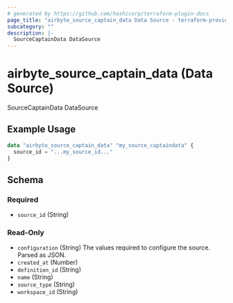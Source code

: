 ```yaml
---
# generated by https://github.com/hashicorp/terraform-plugin-docs
page_title: "airbyte_source_captain_data Data Source - terraform-provider-airbyte"
subcategory: ""
description: |-
  SourceCaptainData DataSource
---
```


# airbyte_source_captain_data (Data Source)

SourceCaptainData DataSource

## Example Usage

```terraform
data "airbyte_source_captain_data" "my_source_captaindata" {
  source_id = "...my_source_id..."
}
```

<!-- schema generated by tfplugindocs -->
## Schema

### Required

- `source_id` (String)

### Read-Only

- `configuration` (String) The values required to configure the source. Parsed as JSON.
- `created_at` (Number)
- `definition_id` (String)
- `name` (String)
- `source_type` (String)
- `workspace_id` (String)
